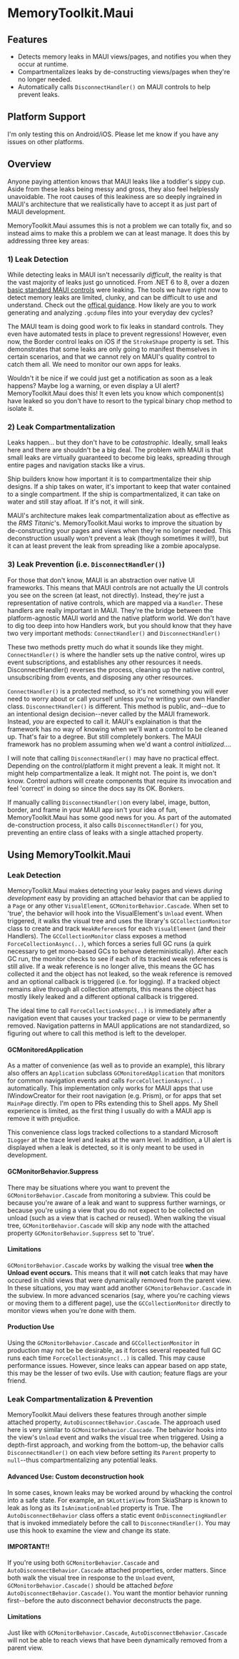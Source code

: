 # MemoryToolkit.Maui

## Features

- Detects memory leaks in MAUI views/pages, and notifies you when they occur at runtime.
- Compartmentalizes leaks by de-constructing views/pages when they're no longer needed.
- Automatically calls `DisconnectHandler()` on MAUI controls to help prevent leaks.

## Platform Support

I'm only testing this on Android/iOS. Please let me know if you have any issues on other platforms.

## Overview

Anyone paying attention knows that MAUI leaks like a toddler's sippy cup. Aside from these leaks being messy and gross, they also feel helplessly unavoidable. The root causes of this leakiness are so deeply ingrained in MAUI's architecture that we realistically have to accept it as just part of MAUI development.

MemoryToolkit.Maui assumes this is not a problem we can totally fix, and so instead aims to make this a problem we can at least manage. It does this by addressing three key areas:

### 1) Leak Detection

While detecting leaks in MAUI isn't necessarily *difficult*, the reality is that the vast majority of leaks just go unnoticed. From .NET 6 to 8, over a dozen [basic standard MAUI controls](https://github.com/dotnet/maui/issues/18365) were leaking.
The tools we have right now to detect memory leaks are limited, clunky, and can be difficult to use and understand. Check out the [offical guidance](https://github.com/dotnet/maui/wiki/Memory-Leaks#tooling-to-find-leaks). How likely are you to work generating and analyzing `.gcdump` files into your everyday dev cycles?

The MAUI team is doing good work to fix leaks in standard controls. They even have automated tests in place to prevent regressions! However, even now, the Border control leaks on iOS if the `StrokeShape` property is set. This demonstrates that some leaks are only going to manifest themselves in certain scenarios, and that we cannot rely on MAUI's quality control to catch them all. We need to monitor our own apps for leaks.

Wouldn't it be nice if we could just get a notification as soon as a leak happens? Maybe log a warning, or even display a UI alert? MemoryToolkit.Maui does this! It even lets you know which component(s) have leaked so you don't have to resort to the typical binary chop method to isolate it.

### 2) Leak Compartmentalization

Leaks happen... but they don't have to be *catastrophic*. Ideally, small leaks here and there are shouldn't be a big deal. The problem with MAUI is that small leaks are virtually guaranteed to become big leaks, spreading through entire pages and navigation stacks like a virus.

Ship builders know how important it is to compartmentalize their ship designs. If a ship takes on water, it's important to keep that water contained to a single compartment. If the ship is compartmentalized, it can take on water and still stay afloat. If it's not, it will sink.

MAUI's architecture makes leak compartmentalization about as effective as the _RMS Titanic_'s. MemoryToolkit.Maui works to improve the situation by de-constructing your pages and views when they're no longer needed. This deconstruction usually won't prevent a leak (though sometimes it will!), but it can at least prevent the leak from spreading like a zombie apocalypse.

### 3) Leak Prevention (i.e. `DisconnectHandler()`)

For those that don't know, MAUI is an abstraction over native UI frameworks. This means that MAUI controls are not actually the UI controls you see on the screen (at least, not directly). Instead, they're just a representation of native controls, which are mapped via a `Handler`. These handlers are really important in MAUI. They're the bridge between the platform-agnostic MAUI world and the native platform world. We don't have to dig too deep into how Handlers work, but you should know that they have two very important methods: `ConnectHandler()` and `DisconnectHandler()`

These two methods pretty much do what it sounds like they might. `ConnectHandler()` is where the handler sets up the native control, wires up event subscriptions, and establishes any other resources it needs. DisconnectHandler() reverses the process, cleaning up the native control, unsubscribing from events, and disposing any other resources.

`ConnectHandler()` is a protected method, so it's not something you will ever need to worry about or call yourself unless you're writing your own Handler class. `DisconnectHandler()` is different. This method is public, and--due to an intentional design decision--never called by the MAUI framework. Instead, *you* are expected to call it. MAUI's explaination is that the framework has no way of knowing when we'll want a control to be cleaned up. That's fair to a degree. But still completely bonkers. The MAUI framework has no problem assuming when we'd want a control *initialized*....

I will note that calling `DisconnectHandler()` may have no practical effect. Depending on the control/platform it might prevent a leak. It might not. It might help compartmentalize a leak. It might not. The point is, we don't know. Control authors will create components that require its invocation and feel 'correct' in doing so since the docs say its OK. Bonkers.

If manually calling `DisconnectHandler()`on every label, image, button, border, and frame in your MAUI app isn't your idea of fun, MemoryToolkit.Maui has some good news for you. As part of the automated de-construction process, it also calls `DisconnectHandler()` for you, preventing an entire class of leaks with a single attached property.

## Using MemoryToolkit.Maui

### Leak Detection

MemoryToolkit.Maui makes detecting your leaky pages and views *during development* easy by providing an attached behavior that can be applied to a `Page` or any other `VisualElement`, `GCMonitorBehavior.Cascade`. When set to 'true', the behavior will hook into the VisualElement's `Unload` event. When triggered, it walks the visual tree and uses the library's `GCCollectionMonitor` class to create and track `WeakReference`s for each `VisualElement` (and their Handlers). The `GCCollectionMonitor` class exposes a method `ForceCollectionAsync(..)`, which forces a series full GC runs (a quirk necessary to get mono-based GCs to behave deterministically). After each GC run, the monitor checks to see if each of its tracked weak references is still alive. If a weak reference is no longer alive, this means the GC has collected it and the object has not leaked, so the weak reference is removed and an optional callback is triggered (i.e. for logging). If a tracked object remains alive through all collection attempts, this means the object has mostly likely leaked and a different optional callback is triggered.

The ideal time to call `ForceCollectionAsync(..)` is immediately after a navigation event that causes your tracked page or view to be permanently removed. Navigation patterns in MAUI applications are not standardized, so figuring out where to call this method is left to the developer.

#### GCMonitoredApplication

As a matter of convenience (as well as to provide an example), this library also offers an `Application` subclass `GCMonitoredApplication` that monitors for common navigation events and calls `ForceCollectionAsync(..)` automatically. This implementation only works for MAUI apps that use IWindowCreator for their root navigation (e.g. Prism), or for apps that set `MainPage` directly. I'm open to PRs extending this to Shell apps. My Shell experience is limited, as the first thing I usually do with a MAUI app is remove it with prejudice.

This convenience class logs tracked collections to a standard Microsoft `ILogger` at the trace level and leaks at the warn level. In addition, a UI alert is displayed when a leak is detected, so it is only meant to be used in development.

#### GCMonitorBehavior.Suppress

There may be situations where you want to prevent the `GCMonitorBehavior.Cascade` from monitoring a subview. This could be because you're aware of a leak and want to suppress further warnings, or because you're using a view that you do not expect to be collected on unload (such as a view that is cached or reused). When walking the visual tree, `GCMonitorBehavior.Cascade` will skip any node with the attached property `GCMonitorBehavior.Suppress` set to 'true'.

#### Limitations

`GCMonitorBehavior.Cascade` works by walking the visual tree **when the Unload event occurs.** This means that it will **not** catch leaks that may have occured in child views that were dynamically removed from the parent view. In these situations, you may want add another `GCMonitorBehavior.Cascade` in the subview. In more advanced scenarios (say, where you're caching views or moving them to a different page), use the `GCCollectionMonitor` directly to monitor views when you're done with them.

#### Production Use

Using the `GCMonitorBehavior.Cascade` and `GCCollectionMonitor` in production may not be be desirable, as it forces several repeated full GC runs each time `ForceCollectionAsync(..)` is called. This may cause performance issues. However, since leaks can appear based on app state, this may be the lesser of two evils. Use with caution; feature flags are your friend.

### Leak Compartmentalization & Prevention

MemoryToolkit.Maui delivers these features through another simple attached property, `AutoDisconnectBehavior.Cascade`. The approach used here is very similar to `GCMonitorBehavior.Cascade`. The behavior hooks into the view's `Unload` event and walks the visual tree when triggered. Using a depth-first approach, and working from the bottom-up, the behavior calls `DisconnectHandler()` on each view before setting its `Parent` property to `null`--thus compartmentalizing any potential leaks.

#### Advanced Use: Custom deconstruction hook

In some cases, known leaks may be worked around by whacking the control into a safe state. For example, an `SKLottieView` from SkiaSharp is known to leak as long as its `IsAnimationEnabled` property is True. The `AutoDisconnectBehavior` class offers a static event `OnDisconnectingHandler` that is invoked immediately before the call to `DisconnectHandler()`. You may use this hook to examine the view and change its state.

#### IMPORTANT!!

If you're using both `GCMonitorBehavior.Cascade` and `AutoDisconnectBehavior.Cascade` attached properties, order matters. Since both walk the visual tree in response to the `Unload` event, `GCMonitorBehavior.Cascade()` should be attached *before* `AutoDisconnectBehavior.Cascade()`. You want the montior behavior running first--before the auto disconnect behavior deconstructs the page.

#### Limitations

Just like with `GCMonitorBehavior.Cascade`, `AutoDisconnectBehavior.Cascade` will not be able to reach views that have been dynamically removed from a parent view.
